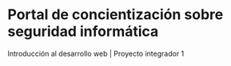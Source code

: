 # Portal de concientización sobre seguridad informática
Introducción al desarrollo web | Proyecto integrador 1
